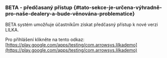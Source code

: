 ### BETA - předčasaný přístup {#tato-sekce-je-určena-výhradně-pro-naše-dealery-a-bude-věnována-problematice}

BETA systém umožňuje účastníkům získat předčasný přístup k nové verzi LILKA.

Pro přihlášení klikněte na tento odkaz: [https://play.google.com/apps/testing/com.arrowsys.lilkademo](https://play.google.com/apps/testing/com.arrowsys.lilkademo) 



